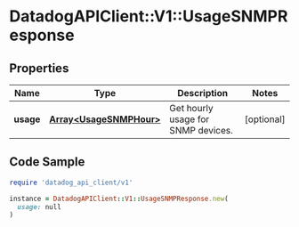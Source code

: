 # DatadogAPIClient::V1::UsageSNMPResponse

## Properties

| Name | Type | Description | Notes |
| ---- | ---- | ----------- | ----- |
| **usage** | [**Array&lt;UsageSNMPHour&gt;**](UsageSNMPHour.md) | Get hourly usage for SNMP devices. | [optional] |

## Code Sample

```ruby
require 'datadog_api_client/v1'

instance = DatadogAPIClient::V1::UsageSNMPResponse.new(
  usage: null
)
```

